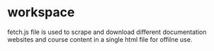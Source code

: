 # workspace 

fetch.js file is used to scrape and download different documentation websites and course content in a single html file for offilne use.
